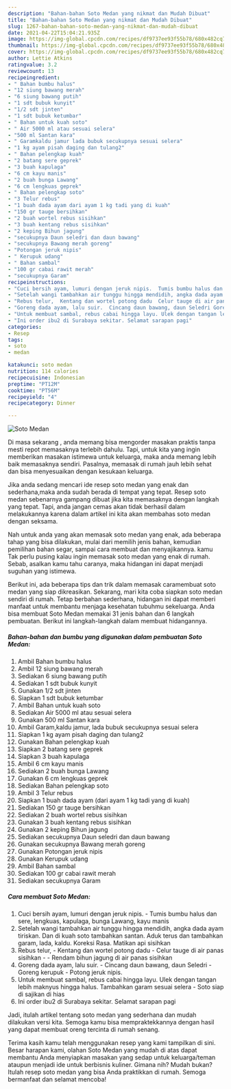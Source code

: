 ```yaml
---
description: "Bahan-bahan Soto Medan yang nikmat dan Mudah Dibuat"
title: "Bahan-bahan Soto Medan yang nikmat dan Mudah Dibuat"
slug: 1267-bahan-bahan-soto-medan-yang-nikmat-dan-mudah-dibuat
date: 2021-04-22T15:04:21.935Z
image: https://img-global.cpcdn.com/recipes/df9737ee93f55b78/680x482cq70/soto-medan-foto-resep-utama.jpg
thumbnail: https://img-global.cpcdn.com/recipes/df9737ee93f55b78/680x482cq70/soto-medan-foto-resep-utama.jpg
cover: https://img-global.cpcdn.com/recipes/df9737ee93f55b78/680x482cq70/soto-medan-foto-resep-utama.jpg
author: Lettie Atkins
ratingvalue: 3.2
reviewcount: 13
recipeingredient:
- " Bahan bumbu halus"
- "12 siung bawang merah"
- "6 siung bawang putih"
- "1 sdt bubuk kunyit"
- "1/2 sdt jinten"
- "1 sdt bubuk ketumbar"
- " Bahan untuk kuah soto"
- " Air 5000 ml atau sesuai selera"
- "500 ml Santan kara"
- " Garamkaldu jamur lada bubuk secukupnya sesuai selera"
- "1 kg ayam pisah daging dan tulang2"
- " Bahan pelengkap kuah"
- "2 batang sere geprek"
- "3 buah kapulaga"
- "6 cm kayu manis"
- "2 buah bunga Lawang"
- "6 cm lengkuas geprek"
- " Bahan pelengkap soto"
- "3 Telur rebus"
- "1 buah dada ayam dari ayam 1 kg tadi yang di kuah"
- "150 gr tauge bersihkan"
- "2 buah wortel rebus sisihkan"
- "3 buah kentang rebus sisihkan"
- "2 keping Bihun jagung"
- "secukupnya Daun seledri dan daun bawang"
- "secukupnya Bawang merah goreng"
- "Potongan jeruk nipis"
- " Kerupuk udang"
- " Bahan sambal"
- "100 gr cabai rawit merah"
- "secukupnya Garam"
recipeinstructions:
- "Cuci bersih ayam, lumuri dengan jeruk nipis.  Tumis bumbu halus dan sere, lengkuas, kapulaga, bunga Lawang, kayu manis"
- "Setelah wangi tambahkan air tunggu hingga mendidih, angka dada ayam tiriskan. Dan di kuah soto tambahkan santan. Aduk terus dan tambahkan garam, lada, kaldu. Koreksi Rasa. Matikan api sisihkan"
- "Rebus telur,  Kentang dan wortel potong dadu  Celur tauge di air panas sisihkan   Rendam bihun jagung di air panas sisihkan"
- "Goreng dada ayam, lalu suir.  Cincang daun bawang, daun Seledri Goreng kerupuk  Potong jeruk nipis."
- "Untuk membuat sambal, rebus cabai hingga layu. Ulek dengan tangan lebih maknyus hingga halus. Tambahkan garam sesuai selera  Soto siap di sajikan di hias"
- "Ini order ibu2 di Surabaya sekitar. Selamat sarapan pagi"
categories:
- Resep
tags:
- soto
- medan

katakunci: soto medan 
nutrition: 114 calories
recipecuisine: Indonesian
preptime: "PT12M"
cooktime: "PT56M"
recipeyield: "4"
recipecategory: Dinner

---
```



![Soto Medan](https://img-global.cpcdn.com/recipes/df9737ee93f55b78/680x482cq70/soto-medan-foto-resep-utama.jpg)

Di masa  sekarang , anda memang bisa mengorder masakan praktis tanpa mesti repot memasaknya terlebih dahulu. Tapi, untuk kita yang ingin memberikan masakan istimewa untuk keluarga, maka anda memang lebih baik memasaknya sendiri. Pasalnya, memasak di rumah jauh lebih sehat dan bisa menyesuaikan dengan kesukaan keluarga.

Jika anda sedang mencari ide resep soto medan yang enak dan sederhana,maka anda sudah berada di tempat yang tepat. Resep soto medan  sebenarnya gampang dibuat jika kita memasaknya dengan langkah yang tepat. Tapi, anda jangan cemas akan tidak berhasil dalam melakukannya 
karena dalam artikel ini kita akan membahas soto medan dengan seksama.  



Nah untuk anda yang akan memasak soto medan yang enak, ada beberapa tahap yang bisa dilakukan, mulai dari memilih jenis bahan, kemudian pemilihan bahan segar, sampai cara membuat dan menyajikannya. kamu Tak perlu pusing kalau ingin memasak soto medan yang enak di rumah. Sebab, asalkan kamu  tahu caranya, maka hidangan ini dapat menjadi suguhan yang istimewa.

Berikut ini, ada beberapa tips dan trik dalam memasak caramembuat soto medan yang siap dikreasikan. Sekarang, mari kita coba siapkan soto medan sendiri di rumah. Tetap berbahan sederhana, hidangan ini dapat memberi manfaat untuk membantu menjaga kesehatan tubuhmu sekeluarga. Anda bisa membuat Soto Medan memakai 31 jenis bahan dan 6 langkah pembuatan. Berikut ini langkah-langkah dalam membuat hidangannya.

<!--inarticleads1-->

##### Bahan-bahan dan bumbu yang digunakan dalam pembuatan Soto Medan:

1. Ambil  Bahan bumbu halus
1. Ambil 12 siung bawang merah
1. Sediakan 6 siung bawang putih
1. Sediakan 1 sdt bubuk kunyit
1. Gunakan 1/2 sdt jinten
1. Siapkan 1 sdt bubuk ketumbar
1. Ambil  Bahan untuk kuah soto
1. Sediakan  Air 5000 ml atau sesuai selera
1. Gunakan 500 ml Santan kara
1. Ambil  Garam,kaldu jamur, lada bubuk secukupnya sesuai selera
1. Siapkan 1 kg ayam pisah daging dan tulang2
1. Gunakan  Bahan pelengkap kuah
1. Siapkan 2 batang sere geprek
1. Siapkan 3 buah kapulaga
1. Ambil 6 cm kayu manis
1. Sediakan 2 buah bunga Lawang
1. Gunakan 6 cm lengkuas geprek
1. Sediakan  Bahan pelengkap soto
1. Ambil 3 Telur rebus
1. Siapkan 1 buah dada ayam (dari ayam 1 kg tadi yang di kuah)
1. Sediakan 150 gr tauge bersihkan
1. Sediakan 2 buah wortel rebus sisihkan
1. Gunakan 3 buah kentang rebus sisihkan
1. Gunakan 2 keping Bihun jagung
1. Sediakan secukupnya Daun seledri dan daun bawang
1. Gunakan secukupnya Bawang merah goreng
1. Gunakan Potongan jeruk nipis
1. Gunakan  Kerupuk udang
1. Ambil  Bahan sambal
1. Sediakan 100 gr cabai rawit merah
1. Sediakan secukupnya Garam




<!--inarticleads2-->

##### Cara membuat Soto Medan:

1. Cuci bersih ayam, lumuri dengan jeruk nipis.  - Tumis bumbu halus dan sere, lengkuas, kapulaga, bunga Lawang, kayu manis
1. Setelah wangi tambahkan air tunggu hingga mendidih, angka dada ayam tiriskan. Dan di kuah soto tambahkan santan. Aduk terus dan tambahkan garam, lada, kaldu. Koreksi Rasa. Matikan api sisihkan
1. Rebus telur,  - Kentang dan wortel potong dadu  - Celur tauge di air panas sisihkan  -  - Rendam bihun jagung di air panas sisihkan
1. Goreng dada ayam, lalu suir.  - Cincang daun bawang, daun Seledri - Goreng kerupuk  - Potong jeruk nipis.
1. Untuk membuat sambal, rebus cabai hingga layu. Ulek dengan tangan lebih maknyus hingga halus. Tambahkan garam sesuai selera  - Soto siap di sajikan di hias
1. Ini order ibu2 di Surabaya sekitar. Selamat sarapan pagi




Jadi, itulah artikel tentang  soto medan  yang sederhana dan mudah dilakukan versi kita. Semoga kamu bisa mempraktekkannya dengan hasil yang dapat membuat oreng tercinta di rumah senang. 

Terima kasih kamu telah menggunakan resep yang kami tampilkan di sini. Besar harapan kami, olahan  Soto Medan yang mudah di atas dapat membantu Anda menyiapkan masakan yang sedap untuk keluarga/teman ataupun menjadi ide untuk berbisnis kuliner. Gimana nih? Mudah bukan? Itulah resep soto medan yang bisa Anda praktikkan di rumah. Semoga bermanfaat dan selamat mencoba!

